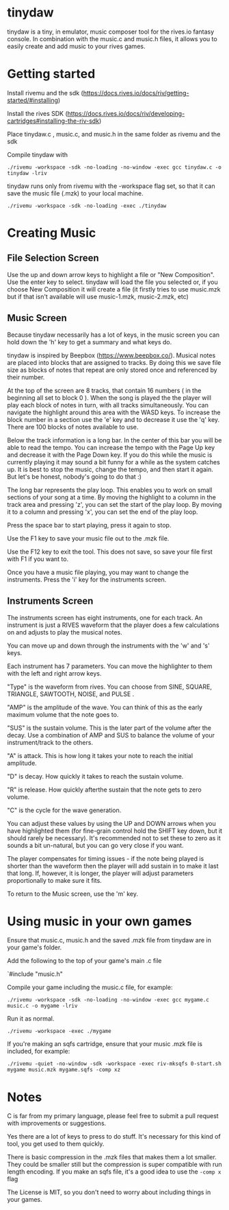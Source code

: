 # tinydaw
tinydaw is a tiny, in emulator, music composer tool for the rives.io fantasy console. In combination with the music.c and music.h files, it allows you to easily create and add music to your rives games.

# Getting started

Install rivemu and the sdk (https://docs.rives.io/docs/riv/getting-started/#installing)

Install the rives SDK (https://docs.rives.io/docs/riv/developing-cartridges#installing-the-riv-sdk)

Place tinydaw.c , music.c, and music.h in the same folder as rivemu and the sdk

Compile tinydaw with

`./rivemu -workspace -sdk -no-loading -no-window -exec gcc tinydaw.c -o tinydaw -lriv`

tinydaw runs only from rivemu with the -workspace flag set, so that it can save the music file (.mzk) to your local machine.

`./rivemu -workspace -sdk -no-loading -exec ./tinydaw`

# Creating Music

## File Selection Screen

Use the up and down arrow keys to highlight a file or "New Composition". Use the enter key to select. tinydaw will load the file you selected or, if you choose New Composition it will create a file (it firstly tries to use music.mzk but if that isn't available will use music-1.mzk, music-2.mzk, etc)

## Music Screen

Because tinydaw necessarily has a lot of keys, in the music screen you can hold down the 'h' key to get a summary and what keys do.

tinydaw is inspired by Beepbox (https://www.beepbox.co/). Musical notes are placed into blocks that are assigned to tracks. By doing this we save file size as blocks of notes that repeat are only stored once and referenced by their number.

At the top of the screen are 8 tracks, that contain 16 numbers ( in the beginning all set to block 0 ). When the song is played the the player will play each block of notes in turn, with all tracks simultaneously. You can navigate the highlight around this area with the WASD keys. To increase the block number in a section use the 'e' key and to decrease it use the 'q' key. There are 100 blocks of notes available to use.

Below the track information is a long bar. In the center of this bar you will be able to read the tempo. You can increase the tempo with the Page Up key and decrease it with the Page Down key. If you do this while the music is currently playing it may sound a bit funny for a while as the system catches up. It is best to stop the music, change the tempo, and then start it again. But let's be honest, nobody's going to do that :)

The long bar represents the play loop. This enables you to work on small sections of your song at a time. By moving the highlight to a column in the track area and pressing 'z', you can set the start of the play loop. By moving it to a column and pressing 'x', you can set the end of the play loop.

Press the space bar to start playing, press it again to stop.

Use the F1 key to save your music file out to the .mzk file.

Use the F12 key to exit the tool. This does not save, so save your file first with F1 if you want to.

Once you have a music file playing, you may want to change the instruments. Press the 'i' key for the instruments screen.

## Instruments Screen

The instruments screen has eight instruments, one for each track. An instrument is just a RIVES waveform that the player does a few calculations on and adjusts to play the musical notes.

You can move up and down through the instruments with the 'w' and 's' keys.

Each instrument has 7 parameters. You can move the highlighter to them with the left and right arrow keys.

"Type" is the waveform from rives. You can choose from SINE, SQUARE, TRIANGLE, SAWTOOTH, NOISE, and PULSE .

"AMP" is the amplitude of the wave. You can think of this as the early maximum volume that the note goes to.

"SUS" is the sustain volume. This is the later part of the volume after the decay. Use a combination of AMP and SUS to balance the volume of your instrument/track to the others.

"A" is attack. This is how long it takes your note to reach the initial amplitude.

"D" is decay. How quickly it takes to reach the sustain volume.

"R" is release. How quickly afterthe sustain that the note gets to zero volume.

"C" is the cycle for the wave generation.

You can adjust these values by using the UP and DOWN arrows when you have highlighted them (for fine-grain control hold the SHIFT key down, but it should rarely be necessary). It's recommended not to set these to zero as it sounds a bit un-natural, but you can go very close if you want.

The player compensates for timing issues - if the note being played is shorter than the waveform then the player will add sustain in to make it last that long. If, however, it is longer, the player will adjust parameters proportionally to make sure it fits.

To return to the Music screen, use the 'm' key.

# Using music in your own games

Ensure that music.c, music.h and the saved .mzk file from tinydaw are in your game's folder.

Add the following to the top of your game's main .c file

`#include "music.h"

Compile your game including the music.c file, for example:

`./rivemu -workspace -sdk -no-loading -no-window -exec gcc mygame.c music.c -o mygame -lriv`

Run it as normal.

`./rivemu -workspace -exec ./mygame`

If you're making an sqfs cartridge, ensure that your music .mzk file is included, for example:

`./rivemu -quiet -no-window -sdk -workspace -exec riv-mksqfs 0-start.sh mygame music.mzk mygame.sqfs -comp xz`

# Notes

C is far from my primary language, please feel free to submit a pull request with improvements or suggestions.

Yes there are a lot of keys to press to do stuff. It's necessary for this kind of tool, you get used to them quickly.

There is basic compression in the .mzk files that makes them a lot smaller. They could be smaller still but the compression is super compatible with run length encoding. If you make an sqfs file, it's a good idea to use the `-comp x` flag

The License is MIT, so you don't need to worry about including things in your games.
